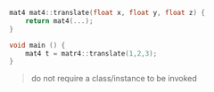 ```C++
mat4 mat4::translate(float x, float y, float z) {
	return mat4(...);
}

void main () {
	mat4 t = matr4::translate(1,2,3);
}
```
>do not require a class/instance to be invoked

